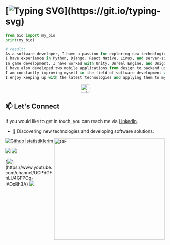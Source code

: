  
 


 


# [![Typing SVG](https://readme-typing-svg.demolab.com?font=Fira+Code&pause=1000&color=FE428E&center=true&vCenter=true&width=735&lines=Hello%2C+I+am+Muhammed+and+I+am+working+on+new+technologies.)](https://git.io/typing-svg)


```python
from bio import my_bio
print(my_bio)

# result:
As a software developer, I have a passion for exploring new technologies, particularly in the areas of artificial intelligence, game development, Fullstack Django, and mobile technology. 
I have experience in Python, Django, React Native, Linux, and server-side security and project management. 
In game development, I have worked with Unity, Unreal Engine, and Unigine 2, and have completed two projects using Flutter and React Native.
I have also developed two mobile applications from design to backend using Java.
I am constantly improving myself in the field of software development and enjoy taking on new challenges to find innovative solutions.
I enjoy keeping up with the latest technologies and applying them to my work.
```
<p align="center"> <img align="center" height="25px" src="https://komarev.com/ghpvc/?username=muhammed-bayat&label=Profile%20views&color=0e75b6&style=for-the-badge" alt="whybe7" /> </p>






## 📫 Let's Connect

If you would like to get in touch, you can reach me via [LinkedIn](https://www.linkedin.com/in/muhammedbayat/).


- 🎯 Discovering new technologies and developing software solutions.
 <img align="right" alt="GIF" src="https://github.com/abhisheknaiidu/abhisheknaiidu/blob/master/code.gif?raw=true" width="350" height="320" />


[![Github İstatistiklerim](https://github-readme-stats.vercel.app/api?username=muhammed-kizilkaya&show_icons=true&count_private=true&theme=radical)](https://github.com/muhammed-kizilkaya)

 
 
[![](https://img.shields.io/twitter/follow/mamosdavinci?style=social)](https://www.twitter.com/mamosdavinci)
[![](https://img.shields.io/github/followers/muhammed-kizilkaya?style=social)](https://www.github.com/muhammed-kizilkaya)

[![](https://img.shields.io/badge/youtube-%23FF0000.svg?&style=for-the-badge&logo=youtube&logoColor=white")](https://www.youtube.com/channel/UCPdGFnLU4GFPOq-iAOxBh3A)
 [![](https://img.shields.io/badge/linkedin-%230077B5.svg?&style=for-the-badge&logo=linkedin&logoColor=white)](https://www.linkedin.com/in/muhammed-kizilkaya/)

 



 
  

 
